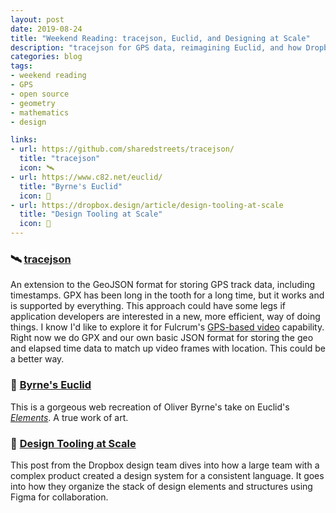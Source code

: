 ```yaml
---
layout: post
date: 2019-08-24
title: "Weekend Reading: tracejson, Euclid, and Designing at Scale"
description: "tracejson for GPS data, reimagining Euclid, and how Dropbox designs at scale."
categories: blog
tags:
- weekend reading
- GPS
- open source
- geometry
- mathematics
- design

links:
- url: https://github.com/sharedstreets/tracejson/
  title: "tracejson"
  icon: 🛰
- url: https://www.c82.net/euclid/
  title: "Byrne's Euclid"
  icon: 🔷
- url: https://dropbox.design/article/design-tooling-at-scale
  title: "Design Tooling at Scale"
  icon: 🎨
---
```


### 🛰 [tracejson](https://github.com/sharedstreets/tracejson/ "tracejson")

An extension to the GeoJSON format for storing GPS track data, including timestamps. GPX has been long in the tooth for a long time, but it works and is supported by everything. This approach could have some legs if application developers are interested in a new, more efficient, way of doing things. I know I'd like to explore it for Fulcrum's [GPS-based video](https://www.fulcrumapp.com/blog/spatialvideo/ "Fulcrum SpatialVideo") capability. Right now we do GPX and our own basic JSON format for storing the geo and elapsed time data to match up video frames with location. This could be a better way.

### 🔷 [Byrne's Euclid](https://www.c82.net/euclid/ "Byrne's Euclid")

This is a gorgeous web recreation of Oliver Byrne's take on Euclid's *[Elements](https://en.wikipedia.org/wiki/Euclid%27s_Elements "Elements")*. A true work of art.

### 🎨 [Design Tooling at Scale](https://dropbox.design/article/design-tooling-at-scale "Design Tooling at Scale")

This post from the Dropbox design team dives into how a large team with a complex product created a design system for a consistent language. It goes into how they organize the stack of design elements and structures using Figma for collaboration.
